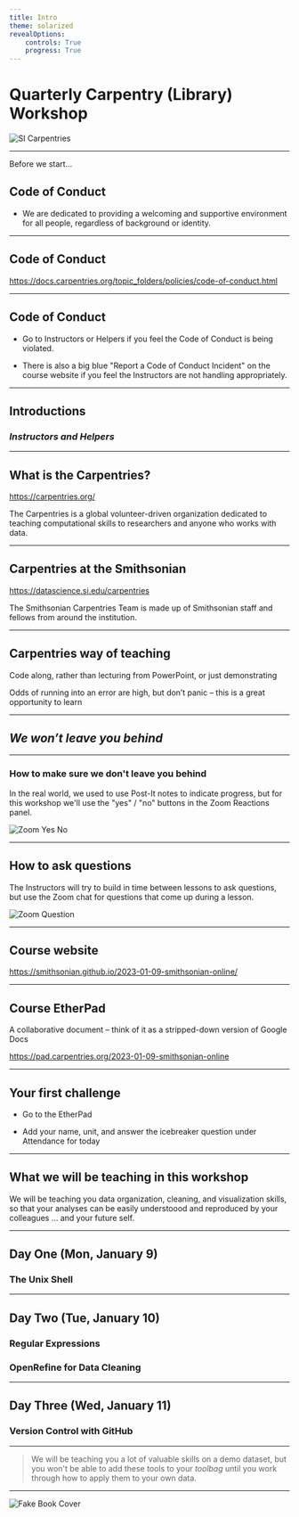 ```yaml
---
title: Intro
theme: solarized
revealOptions:
    controls: True
    progress: True
---
```



# Quarterly Carpentry (Library) Workshop

![SI Carpentries](images/si_carpentries.png)

---

Before we start...

## Code of Conduct

* We are dedicated to providing a welcoming and supportive environment for all people, regardless of background or identity.

---

## Code of Conduct

https://docs.carpentries.org/topic_folders/policies/code-of-conduct.html

---

## Code of Conduct

* Go to Instructors or Helpers if you feel the Code of Conduct is being violated.

* There is also a big blue "Report a Code of Conduct Incident" on the course website if you feel the Instructors are not handling appropriately.

---

## Introductions

### *Instructors and Helpers*

---

## What is the Carpentries?

https://carpentries.org/

The Carpentries is a global volunteer-driven organization dedicated to teaching computational skills to researchers and anyone who works with data.

---

## Carpentries at the Smithsonian

https://datascience.si.edu/carpentries

The Smithsonian Carpentries Team is made up of Smithsonian staff and fellows from around the institution.

---

## Carpentries way of teaching

Code along, rather than lecturing from PowerPoint, or just demonstrating

Odds of running into an error are high, but don’t panic – this is a great opportunity to learn

---

## ***We won’t leave you behind***

---

### How to make sure we don't leave you behind

In the real world, we used to use Post-It notes to indicate progress, but for this workshop we'll use the "yes" / "no" buttons in the Zoom Reactions panel.

![Zoom Yes No](images/zoom_screenshot.png)

---

## How to ask questions

The Instructors will try to build in time between lessons to ask questions, but use the Zoom chat for questions that come up during a lesson.

![Zoom Question](images/zoom_chat.png)

---

## Course website

https://smithsonian.github.io/2023-01-09-smithsonian-online/

---

## Course EtherPad

A collaborative document – think of it as a stripped-down version of Google Docs

https://pad.carpentries.org/2023-01-09-smithsonian-online

---

## Your first challenge

* Go to the EtherPad

* Add your name, unit, and answer the icebreaker question under Attendance for today

---

## What we will be teaching in this workshop

We will be teaching you data organization, cleaning, and visualization skills, so that your analyses can be easily understoood and reproduced by your colleagues ... and your future self.

---

## Day One (Mon, January 9)

### The Unix Shell

---

## Day Two (Tue, January 10)

### Regular Expressions
### OpenRefine for Data Cleaning

---

## Day Three (Wed, January 11)

### Version Control with GitHub


---

> We will be teaching you a lot of valuable skills on a demo dataset, but you won't be able to add these tools to your *toolbag* until you work through how to apply them to your own data.

---

![Fake Book Cover](images/changing_stuff.jpg)
